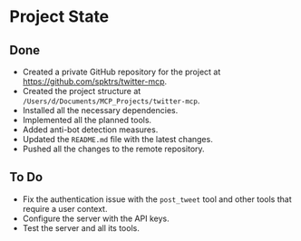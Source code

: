# Project State

## Done

*   Created a private GitHub repository for the project at https://github.com/spktrs/twitter-mcp.
*   Created the project structure at `/Users/d/Documents/MCP_Projects/twitter-mcp`.
*   Installed all the necessary dependencies.
*   Implemented all the planned tools.
*   Added anti-bot detection measures.
*   Updated the `README.md` file with the latest changes.
*   Pushed all the changes to the remote repository.

## To Do

*   Fix the authentication issue with the `post_tweet` tool and other tools that require a user context.
*   Configure the server with the API keys.
*   Test the server and all its tools.
